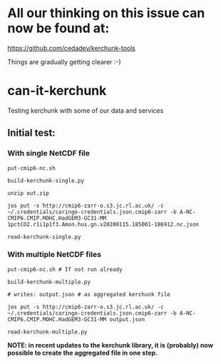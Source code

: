 # All our thinking on this issue can now be found at:

https://github.com/cedadev/kerchunk-tools

Things are gradually getting clearer :-)




# can-it-kerchunk

Testing kerchunk with some of our data and services

## Initial test:

### With single NetCDF file

```
put-cmip6-nc.sh

build-kerchunk-single.py

unzip out.zip

jos put -s http://cmip6-zarr-o.s3.jc.rl.ac.uk/ -c ~/.credentials/caringo-credentials.json.cmip6-zarr -b A-NC-CMIP6.CMIP.MOHC.HadGEM3-GC31-MM 1pctCO2.r1i1p1f3.Amon.hus.gn.v20200115.185001-186912.nc.json

read-kerchunk-single.py
```

### With multiple NetCDF files

```
put-cmip6-nc.sh # If not run already

build-kerchunk-multiple.py

# writes: output.json # as aggregated kerchunk file

jos put -s http://cmip6-zarr-o.s3.jc.rl.ac.uk/ -c ~/.credentials/caringo-credentials.json.cmip6-zarr -b A-NC-CMIP6.CMIP.MOHC.HadGEM3-GC31-MM output.json

read-kerchunk-multiple.py
```

**NOTE: in recent updates to the kerchunk library, it is (probably) now possible to create the aggregated file in one step.**

